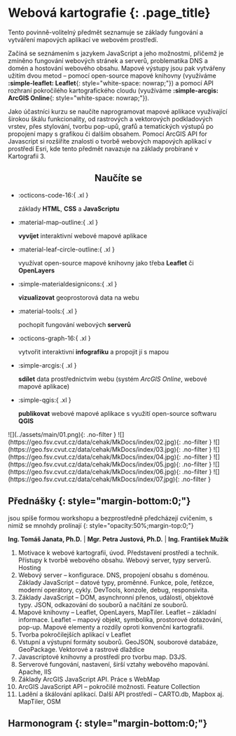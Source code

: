 
# Webová kartografie {: .page_title}

Tento povinně-volitelný předmět seznamuje se základy fungování a vytváření mapových aplikací ve webovém prostředí.

Začíná se seznámením s jazykem JavaScript a jeho možnostmi, přičemž je zmíněno fungování webových stránek a serverů, problematika DNS a domén a hostování webového obsahu. Mapové výstupy jsou pak vytvářeny užitím dvou metod – pomocí open-source mapové knihovny (využíváme __:simple-leaflet: Leaflet__{: style="white-space: nowrap;"}) a pomocí API rozhraní pokročilého kartografického cloudu (využíváme __:simple-arcgis: ArcGIS Online__{: style="white-space: nowrap;"}).

Jako účastníci kurzu se naučíte naprogramovat mapové aplikace využívající širokou škálu funkcionality, od rastrových a vektorových podkladových vrstev, přes stylování, tvorbu pop-upů, grafů a tematických výstupů po propojení mapy s grafikou či dalším obsahem. Pomocí ArcGIS API for Javascript si rozšíříte znalosti o tvorbě webových mapových aplikací v prostředí Esri, kde tento předmět navazuje na základy probírané v Kartografii 3.

<h2 style="text-align:center;">Naučíte se</h2>
<!-- styl je zde pridany HTML tagem (ne pomoci '##'), aby se text neobjevil v tabulce obsahu vlevo na strance -->

<div class="grid cards grid_icon_info smaller_padding" markdown> <!-- specificky format gridu (trida "grid_icon_info") na miru uvodni strance predmetu -->

-   :octicons-code-16:{ .xl }

    základy __HTML__, __CSS__ a __JavaScriptu__

-   :material-map-outline:{ .xl }

    __vyvíjet__ interaktivní webové mapové aplikace

-   :material-leaf-circle-outline:{ .xl }

    využívat open-source mapové knihovny jako třeba __Leaflet__ či __OpenLayers__

-   :simple-materialdesignicons:{ .xl }

    __vizualizovat__ geoprostorová data na webu

-   :material-tools:{ .xl }

    pochopit fungování webových __serverů__


-   :octicons-graph-16:{ .xl }

    vytvořit interaktivní __infografiku__ a propojit jí s mapou

-   :simple-arcgis:{ .xl }

    __sdílet__ data prostřednictvím webu (systém _ArcGIS Online_, webové mapové aplikace)

-   :simple-qgis:{ .xl }

    __publikovat__ webové mapové aplikace s využití open-source softwaru __QGIS__


</div>

<div class="gallery_container" markdown>
![](../assets/main/01.png){: .no-filter }
![](https://geo.fsv.cvut.cz/data/cehak/MkDocs/index/02.jpg){: .no-filter }
![](https://geo.fsv.cvut.cz/data/cehak/MkDocs/index/03.jpg){: .no-filter }
![](https://geo.fsv.cvut.cz/data/cehak/MkDocs/index/04.jpg){: .no-filter }
![](https://geo.fsv.cvut.cz/data/cehak/MkDocs/index/05.jpg){: .no-filter }
![](https://geo.fsv.cvut.cz/data/cehak/MkDocs/index/06.jpg){: .no-filter }
![](https://geo.fsv.cvut.cz/data/cehak/MkDocs/index/07.jpg){: .no-filter }


</div>

<!-- ## Doporučená literatura

1. Kolář, J.: Geografické informační systémy 10. Vydavatelství ČVUT, Praha 1998.
2. Rapant, P. (2006): Geoinformatika a geoinformační technologie. VŠB-TU Ostrava, 500 str. ISBN 80-248-1264-9.
3. Břehovský, M., Jedlička, K. (2005): Přednáškové texty pro Úvod do GIS. ZČU Plzeň, 116 s.
4. Hrubý M.: Geografické Informační Systémy (GIS) - Studijní opora. VÚT v Brně, 91 str.
5. Tuček J.: Geografické informační systémy, Praha Computer Press, 1998. -->

## Přednášky {: style="margin-bottom:0;"}

jsou spíše formou workshopu a bezprostředně předcházejí cvičením, s nimiž se mnohdy prolínají
{: style="opacity:50%;margin-top:0;"}

__Ing. Tomáš Janata, Ph.D.__ | __Mgr. Petra Justová, Ph.D.__ | __Ing. František Mužík__

1. Motivace k webové kartografii, úvod. Představení prostředí a technik. Přístupy k tvorbě webového obsahu. Webový server, typy serverů. Hosting
2. Webový server – konfigurace. DNS, propojení obsahu s doménou. Základy JavaScript – datové typy, proměnné. Funkce, pole, řetězce, moderní operátory, cykly. DevTools, konzole, debug, responsivita.
3. Základy JavaScript – DOM, asynchronní přenos, události, objektové typy. JSON, odkazování do souborů a načítání ze souborů.
4. Mapové knihovny – Leaflet, OpenLayers, MapTiler. Leaflet – základní informace. Leaflet – mapový objekt, symbolika, prostorové dotazování, pop-up. Mapové elementy a rozdíly oproti konvenční kartografii.
5. Tvorba pokročilejších aplikací v Leaflet
6. Vstupní a výstupní formáty souborů. GeoJSON, souborové databáze, GeoPackage. Vektorové a rastrové dlaždice
7. Javascriptové knihovny a prostředí pro tvorbu map. D3JS.
8. Serverové fungování, nastavení, širší vztahy webového mapování. Apache, IIS
9. Základy ArcGIS JavaScript API. Práce s WebMap
10. ArcGIS JavaScript API – pokročilé možnosti. Feature Collection
11. Ladění a škálování aplikací. Další API prostředí – CARTO.db, Mapbox aj. MapTiler, OSM

## Harmonogram {: style="margin-bottom:0;"}

<!--
[![](./assets/index/schedule.svg#only-light){.off-glb .no-filter}](https://kos.cvut.cz/schedule/course/1551GIS/semester/B232){target="_blank"}
[![](./assets/index/schedule_dark.svg#only-dark){.off-glb .no-filter}](https://kos.cvut.cz/schedule/course/1551GIS/semester/B232){target="_blank"}

---

[Stránka předmětu v :custom-kos-logo-img-BW:{.middle style="margin-left:3px;"} :custom-kos-logo-BW:{.xl .middle}](https://kos.cvut.cz/course-syllabus/1551GIS/B232){ .md-button .md-button--primary target="_blank"}
{align=center}

-->